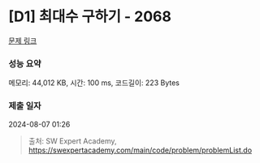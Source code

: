 # [D1] 최대수 구하기 - 2068 

[문제 링크](https://swexpertacademy.com/main/code/problem/problemDetail.do?contestProbId=AV5QQhbqA4QDFAUq) 

### 성능 요약

메모리: 44,012 KB, 시간: 100 ms, 코드길이: 223 Bytes

### 제출 일자

2024-08-07 01:26



> 출처: SW Expert Academy, https://swexpertacademy.com/main/code/problem/problemList.do